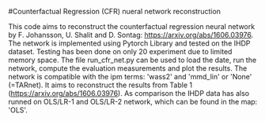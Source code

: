 #Counterfactual Regression (CFR) nueral network reconstruction 

This code aims to reconstruct the counterfactual regression neural network by F. Johansson, U. Shalit and D. Sontag: 
https://arxiv.org/abs/1606.03976. The network is implemented using Pytorch Library and tested on the IHDP dataset. Testing
has been done on only 20 experiment due to limited memory space. The file run_cfr_net.py can be used to load the date, 
run the network, compute the evaluation measurements and plot the results. The network is compatible with the ipm terms: 
'wass2' and 'mmd_lin' or 'None' (=TARnet). It aims to reconstruct the results from Table 1 (https://arxiv.org/abs/1606.03976).
As comparison the IHDP data has also runned on OLS/LR-1 and OLS/LR-2 network, which can be found in the map: 'OLS'. 

